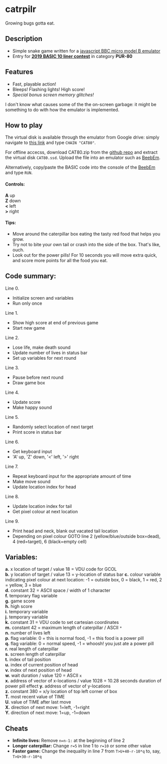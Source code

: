 # catrpilr
Growing bugs gotta eat.

## Description

* Simple snake game written for a [javascript BBC micro model B emulator](https://bbc.godbolt.org/?disc=gd%3A1deD2bWvyanVXvO0OnC1Am9Sm3TIEI3Bi%2FCAT80#)
* Entry for [**2019 BASIC 10 liner contest**](http://gkanold.wixsite.com/homeputerium/kopie-von-basic-10liners-2018) in category **PUR-80**

## Features

* Fast, playable action!  
* Bleeps! Flashing lights! High score!  
* _Special bonus screen memory glitches!_

I don't know what causes some of the the on-screen garbage: it might be something to do with how the emulator is implemented.

## How to play

The virtual disk is available through the emulator from Google drive: simply navigate to [this link](https://bbc.godbolt.org/?disc=gd%3A1deD2bWvyanVXvO0OnC1Am9Sm3TIEI3Bi%2FCAT80#) and type `CHAIN "CAT80"`.

For offline accecss, download CAT80.zip from the [github repo](https://github.com/t0mpr1c3/catrpilr/raw/master/CAT80.zip) and extract the virtual disk `CAT80.ssd`. Upload the file into an emulator such as [BeebEm](https://en.wikipedia.org/wiki/BeebEm).

Alternatively, copy/paste the BASIC code into the console of the [BeebEm](https://en.wikipedia.org/wiki/BeebEm) and type `RUN`.


#### Controls:

  **A** up  
  **Z** down  
  **<** left  
  **>** right  
  
#### Tips:

* Move around the caterpillar box eating the tasty red food that helps you grow.  
* Try not to bite your own tail or crash into the side of the box. That's like, ouch.  
* Look out for the power pills! For 10 seconds you will move extra quick, and score more points for all the food you eat.

## Code summary:

Line 0.
*	Initialize screen and variables
*	Run only once

Line 1.
*	Show high score at end of previous game
*	Start new game

Line 2.
*	Lose life, make death sound
* Update number of lives in status bar
*	Set up variables for next round

Line 3.
* Pause before next round
*	Draw game box

Line 4.
*	Update score
*	Make happy sound

Line 5.
* Randomly select location of next target
* Print score in status bar

Line 6.
*	Get keyboard input
* 'A' up, 'Z' down, '<' left, '>' right

Line 7.
* Repeat keyboard input for the appropriate amount of time
*	Make move sound
*	Update location index for head

Line 8.
*	Update location index for tail
*	Get pixel colour at next location 

Line 9. 
*	Print head and neck, blank out vacated tail location
*	Depending on pixel colour GOTO line 2 (yellow/blue/outside box=dead), 4 (red=target), 6 (black=empty cell)

## Variables:

**a.** x location of target / value 18 = VDU code for GCOL   
**b.** y location of target / value 13 = y-location of status bar
**c.** colour variable indicating pixel colour at next location: -1 = outside box, 0 = black, 1 = red, 2 = yellow, 3 = blue  
**d.** constant 32 = ASCII space / width of 1 character    
**f.** temporary flag variable  
**g.** game score  
**h.** high score  
**i.** temporary variable  
**j.** temporary variable  
**k.** constant 31 = VDU code to set cartesian coordinates  
**m.** constant 42 = maximum length of caterpillar / ASCII `*`  
**n.** number of lives left  
**p.** flag variable: 0 = this is normal food, -1 = this food is a power pill  
**q.** flag variable: 0 = normal speed, -1 = whoosh! you just ate a power pill  
**r.** real length of caterpillar  
**s.** screen length of caterpillar  
**t.** index of tail position  
**u.** index of current position of head  
**v.** index of next position of head  
**w.** wait duration / value 120 = ASCII `x`  
**x.** address of vector of x-locations / value 1028 = 10.28 seconds duration of power pill effect 
**y.** address of vector of y-locations   
**z.** constant 380 = x/y location of top left corner of box  
**T.** most recent value of TIME  
**U.** value of TIME after last move  
**X.** direction of next move: 1=left, -1=right  
**Y.** direction of next move: 1=up, -1=down 

## Cheats

* **Infinite lives:** Remove `n=n-1:` at the beginning of line 2  
* **Longer caterpillar:** Change `r=5` in line 1 to `r=10` or some other value  
* **Faster game:** Change the inequality in line 7 from `T>U+40-r-10*q` to, say, `T>U+30-r-10*q`
